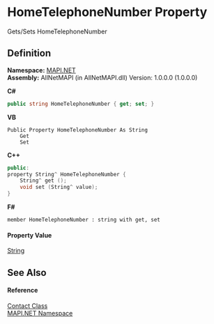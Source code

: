 # HomeTelephoneNumber Property


Gets/Sets HomeTelephoneNumber



## Definition
**Namespace:** <a href="5bef4637-66f8-16d4-e5f4-4d0da57a1538.md">MAPI.NET</a>  
**Assembly:** AllNetMAPI (in AllNetMAPI.dll) Version: 1.0.0.0 (1.0.0.0)

**C#**
``` C#
public string HomeTelephoneNumber { get; set; }
```
**VB**
``` VB
Public Property HomeTelephoneNumber As String
	Get
	Set
```
**C++**
``` C++
public:
property String^ HomeTelephoneNumber {
	String^ get ();
	void set (String^ value);
}
```
**F#**
``` F#
member HomeTelephoneNumber : string with get, set
```



#### Property Value
<a href="https://learn.microsoft.com/dotnet/api/system.string" target="_blank" rel="noopener noreferrer">String</a>

## See Also


#### Reference
<a href="15d9a756-dc0b-8a38-6c7c-2733a049e18c.md">Contact Class</a>  
<a href="5bef4637-66f8-16d4-e5f4-4d0da57a1538.md">MAPI.NET Namespace</a>  
